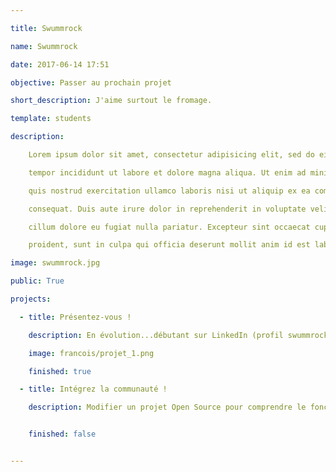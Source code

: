 ```yaml
---

title: Swummrock

name: Swummrock

date: 2017-06-14 17:51

objective: Passer au prochain projet

short_description: J'aime surtout le fromage.

template: students

description:

    Lorem ipsum dolor sit amet, consectetur adipisicing elit, sed do eiusmod

    tempor incididunt ut labore et dolore magna aliqua. Ut enim ad minim veniam,

    quis nostrud exercitation ullamco laboris nisi ut aliquip ex ea commodo

    consequat. Duis aute irure dolor in reprehenderit in voluptate velit esse

    cillum dolore eu fugiat nulla pariatur. Excepteur sint occaecat cupidatat non

    proident, sunt in culpa qui officia deserunt mollit anim id est laborum.

image: swummrock.jpg

public: True

projects:

  - title: Présentez-vous !

    description: En évolution...débutant sur LinkedIn (profil swummrock)

    image: francois/projet_1.png

    finished: true

  - title: Intégrez la communauté !

    description: Modifier un projet Open Source pour comprendre le fonctionnement de Git, de Github et des pull requests. 


    finished: false


---
```


